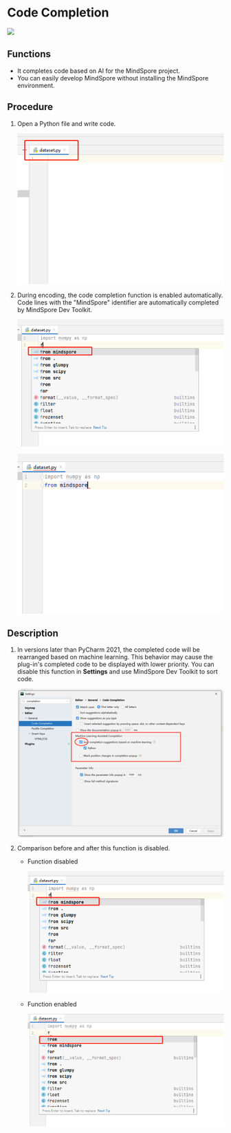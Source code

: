 # Code Completion

<a href="https://gitee.com/mindspore/docs/blob/r1.8/docs/devtoolkit/docs/source_en/smart_completion.md" target="_blank"><img src="https://mindspore-website.obs.cn-north-4.myhuaweicloud.com/website-images/r1.8/resource/_static/logo_source_en.png"></a>

## Functions

* It completes code based on AI for the MindSpore project.
* You can easily develop MindSpore without installing the MindSpore environment.

## Procedure

1. Open a Python file and write code.

   ![img](images/clip_image088.jpg)

2. During encoding, the code completion function is enabled automatically. Code lines with the "MindSpore" identifier are automatically completed by MindSpore Dev Toolkit.

   ![img](images/clip_image090.jpg)

   ![img](images/clip_image092.jpg)

## Description

1. In versions later than PyCharm 2021, the completed code will be rearranged based on machine learning. This behavior may cause the plug-in's completed code to be displayed with lower priority. You can disable this function in **Settings** and use MindSpore Dev Toolkit to sort code.

   ![img](images/clip_image093.jpg)

2. Comparison before and after this function is disabled.

    * Function disabled

      ![img](images/clip_image094.jpg)

    * Function enabled

      ![img](images/clip_image096.jpg)
